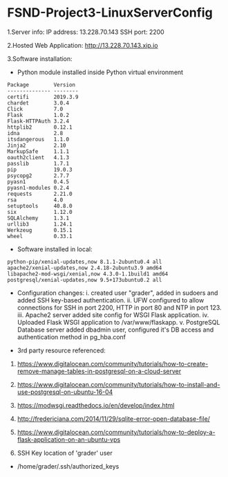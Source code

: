 # FSND-Project3-LinuxServerConfig

1.Server info:
IP address: 13.228.70.143
SSH port: 2200

2.Hosted Web Application:
http://13.228.70.143.xip.io

3.Software installation:
- Python module installed inside Python virtual environment
```
Package        Version
-------------- --------
certifi        2019.3.9
chardet        3.0.4
Click          7.0
Flask          1.0.2
Flask-HTTPAuth 3.2.4
httplib2       0.12.1
idna           2.8
itsdangerous   1.1.0
Jinja2         2.10
MarkupSafe     1.1.1
oauth2client   4.1.3
passlib        1.7.1
pip            19.0.3
psycopg2       2.7.7
pyasn1         0.4.5
pyasn1-modules 0.2.4
requests       2.21.0
rsa            4.0
setuptools     40.8.0
six            1.12.0
SQLAlchemy     1.3.1
urllib3        1.24.1
Werkzeug       0.15.1
wheel          0.33.1
```
- Software installed in local:
```
python-pip/xenial-updates,now 8.1.1-2ubuntu0.4 all
apache2/xenial-updates,now 2.4.18-2ubuntu3.9 amd64
libapache2-mod-wsgi/xenial,now 4.3.0-1.1build1 amd64
postgresql/xenial-updates,now 9.5+173ubuntu0.2 all
```
- Configuration changes:
i. created user "grader", added in sudoers and added SSH key-based authentication.
ii. UFW configured to allow connections for SSH in port 2200, HTTP in port 80 and NTP in port 123.
iii. Apache2 server added site config for WSGI Flask application.
iv. Uploaded Flask WSGI application to /var/www/flaskapp.
v. PostgreSQL Database server added dbadmin user, configured it's DB access and authentication method in pg_hba.conf

- 3rd party resource referenced:
1. https://www.digitalocean.com/community/tutorials/how-to-create-remove-manage-tables-in-postgresql-on-a-cloud-server
2. https://www.digitalocean.com/community/tutorials/how-to-install-and-use-postgresql-on-ubuntu-16-04
3. https://modwsgi.readthedocs.io/en/develop/index.html
4. http://fredericiana.com/2014/11/29/sqlite-error-open-database-file/
5. https://www.digitalocean.com/community/tutorials/how-to-deploy-a-flask-application-on-an-ubuntu-vps

4. SSH Key location of 'grader' user
- /home/grader/.ssh/authorized_keys
